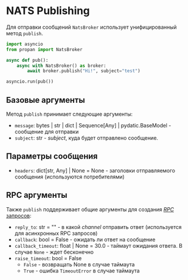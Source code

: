 # NATS Publishing

Для отправки сообщений `NatsBroker` использует унифицированный метод `publish`.

```python
import asyncio
from propan import NatsBroker

async def pub():
    async with NatsBroker() as broker:
        await broker.publish("Hi!", subject="test")

asyncio.run(pub())
```

## Базовые аргументы

Метод `publish` принимает следующие аргументы:

* `message`: bytes | str | dict | Sequence[Any] | pydatic.BaseModel - сообщение для отправки
* `subject`: str - *subject*, куда будет отправлено сообщение.

## Параметры сообщения

* `headers`: dict[str, Any] | None = None - заголовки отправляемого сообщения (используются потребителями)

## RPC аргументы

Также `publish` поддерживает общие аргументы для создания [*RPC* запросов](../../getting_started/4_broker/5_rpc/#_3):

* `reply_to`: str = "" - в какой *channel* отправить ответ (используется для асинхронных RPC запросов)
* `callback`: bool = False - ожидать ли ответ на сообщение
* `callback_timeout`: float | None = 30.0 - таймаут ожидания ответа. В случае `None` - ждет бесконечно
* `raise_timeout`: bool = False
    * `False` - возвращать None в случае таймаута
    * `True` - ошибка `TimeoutError` в случае таймаута
